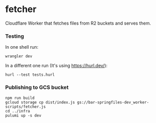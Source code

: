 fetcher
=======

Cloudflare Worker that fetches files from R2 buckets and serves them.

### Testing

In one shell run:

```
wrangler dev
```

In a different one run (It's using https://hurl.dev/):

```
hurl --test tests.hurl
```

### Publishing to GCS bucket

```
npm run build
gcloud storage cp dist/index.js gs://bar-springfiles-dev_worker-scripts/fetcher.js
cd ../infra
pulumi up -s dev
```
